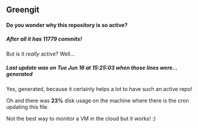 ## Greengit

#### Do you wonder why this repository is so active?

##### After all it has 11779 commits!

But is it *really* active? Well...

##### Last update was on Tue Jun 16 at 15:25:03 when those lines were... generated

Yes, generated, because it certainly helps a lot to have such an active repo!

Oh and there was **23%** disk usage on the machine
where there is the cron updating this file.

Not the best way to monitor a VM in the cloud but it works! :)
